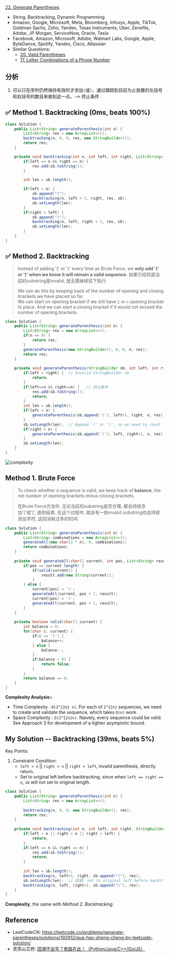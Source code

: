 [22. Generate Parentheses](https://leetcode.com/problems/generate-parentheses/)

* String, Backtracking, Dynamic Programming
* Amazon, Google, Microsoft, Meta, Bloomberg, Infosys, Apple, TikTok, Goldman Sachs, Zoho, Yandex, Texas Instruments, Uber, Zenefits, Adobe, JP Morgan, ServiceNow, Oracle, Tesla
* Facebook, Amazon, Microsoft, Adobe, Walmart Labs, Google, Apple, ByteDance, Spotify, Yandex, Cisco, Atlassian
* Similar Questions:
    * [20. Valid Parentheses](https://leetcode.com/problems/valid-parentheses/)
    * [17. Letter Combinations of a Phone Number](https://leetcode.com/problems/letter-combinations-of-a-phone-number/)


## 分析
1. 可以只在序列仍然保持有效时才添加`(`或`)`，通过跟踪到目前为止放置的左括号和右括号的数目来做到这一点。--> 终止条件


## ✅ Method 1. Backtracking (0ms, beats 100%)
```java
class Solution {
    public List<String> generateParenthesis(int n) {
        List<String> res = new ArrayList<>();
        backtracking(n, 0, 0, res, new StringBuilder());
        return res;
    }

    private void backtracking(int n, int left, int right, List<String> res, StringBuilder sb) {
        if(left == n && right == n) {
            res.add(sb.toString());
        }

        int len = sb.length();

        if(left < n) {
            sb.append("(");
            backtracking(n, left + 1, right, res, sb);
            sb.setLength(len);
        }
        if(right < left) {
            sb.append(")");
            backtracking(n, left, right + 1, res, sb);
            sb.setLength(len);
        }
    }
}
```


## ✅ Method 2. Backtracking
> Instead of adding '(' or ')' every time as Brute Force, we **only add '(' or ')' when we know it will remain a valid sequence.**
> 如果已经知道当前的substring是invalid, 就无需继续往下执行.
>
> We can do this by keeping track of the number of opening and closing brackets we have placed so far.          
> We can start on opening bracket if we still have `1` or `n` opening bracket to place. And we can start a closing bracket if it would not exceed the number of opening brackets.

```java
class Solution {
    public List<String> generateParenthesis(int n) {
        List<String> res = new ArrayList<>();
        if(n == 0) {
            return res;
        }
        generateParenthesis(new StringBuilder(), 0, 0, n, res);
        return res;
    }
    
    private void generateParenthesis(StringBuilder sb, int left, int right, int n, List<String> res) {
        if(left < right) {  // Invalid StringBuilder sb
            return;
        }
        if(left==n && right==n) {   // 终止条件
            res.add(sb.toString());
            return;
        }
        int len = sb.length();
        if(left < n) {
            generateParenthesis(sb.append('('), left+1, right, n, res);
        }
        sb.setLength(len);  // Append '(' or ')', so we need to reset length
        if(right < n) {
            generateParenthesis(sb.append(')'), left, right+1, n, res);
        }
        sb.setLength(len);
    }
}
```
![complexity](images/22_complexity_of_backtracking.png)


## Method 1. Brute Force
> To check whether a sequence is valid, we keep track of **balance**, the net number of opening brackets minus closing brackets.
> 
> 在Brute Force方法中, 无论当前的substring是否合理, 都会持续添加'('或')', 直到结束. 在这个过程中, 就会有一些invalid substring也会持续添加字符, 这回消耗过多的时间.

```java
class Solution {
    public List<String> generateParenthesis(int n) {
        List<String> combinations = new ArrayList<>();
        generateAll(new char[2 * n], 0, combinations);
        return combinations;
    }
    
    private void generateAll(char[] current, int pos, List<String> result) {
        if(pos == current.length) {
            if(valid(current)) {
                result.add(new String(current));
            }
        } else {
            current[pos] = '(';
            generateAll(current, pos + 1, result);
            current[pos] = ')';
            generateAll(current, pos + 1, result);
        }
    }
    
    private boolean valid(char[] current) {
        int balance = 0;
        for(char c: current) {
            if(c == '(') {
                balance++;
            } else {
                balance--;
            }
            if(balance < 0) {
                return false;
            }
        }
        return balance == 0;
    }
}
```
**Complexity Analysis::**
* Time Complexity : `O(2^{2n} n)`. For each of `2^{2n}` sequences, we need to create and validate the sequence, which takes `O(n)` work.
* Space Complexity : `O(2^{2n}n)`. Naively, every sequence could be valid. See Approach 3 for development of a tighter asymptotic bound. 


## My Solution -- Backtracking (39ms, beats 5%)
Key Points:
1. Constraint Condition: 
    * `left > n` || `right > n` || `right > left`, invalid parenthesis, directly return.
    * Set to original left before backtracking, since when `left == right == n`, `sb` will not set to original length.
```java
class Solution {
    public List<String> generateParenthesis(int n) {
        List<String> res = new ArrayList<>();
        
        backtracking(n, 0, 0, new StringBuilder(), res);
        return res;
    }
    
    private void backtracking(int n, int left, int right, StringBuilder sb, List<String> res) {
        if(left > n || right > n || right > left) {
            return;
        }
        if(left == n && right == n) {
            res.add(sb.toString());
            return;
        }
        
        int len = sb.length();
        backtracking(n, left+1, right, sb.append("("), res);
        sb.setLength(len);  // 回溯: set to original left before backtracking, since when `left == right == n`, `sb` will not set to original length.
        backtracking(n, left, right+1, sb.append(")"), res);
    }
}
```
**Complexity**, the same with *Method 2. Backtracking*.


## Reference
* LeetCodeCN: https://leetcode.cn/problems/generate-parentheses/solutions/192912/gua-hao-sheng-cheng-by-leetcode-solution/
* 灵茶山艾府: [回溯不会写？套路在此！（Python/Java/C++/Go/JS）](https://leetcode.cn/problems/generate-parentheses/solutions/2071015/hui-su-bu-hui-xie-tao-lu-zai-ci-pythonja-wcdw/)